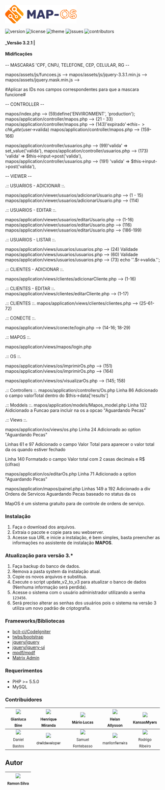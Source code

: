 
![MapOS](https://raw.githubusercontent.com/RamonSilva20/mapos/master/assets/img/logo.png)

![version](https://img.shields.io/badge/version-3.2-blue.svg?longCache=true&style=flat-square)
![license](https://img.shields.io/badge/license-MIT-green.svg?longCache=true&style=flat-square)
![theme](https://img.shields.io/badge/theme-Matrix--Admin-lightgrey.svg?longCache=true&style=flat-square)
![issues](https://img.shields.io/github/issues/RamonSilva20/mapos.svg?longCache=true&style=flat-square)
![contributors](https://img.shields.io/github/contributors/RamonSilva20/mapos.svg?longCache=true&style=flat-square)

#### _Versão 3.2.1 | 
#### Midificações
-- MASCARAS 'CPF, CNPJ, TELEFONE, CEP, CELULAR, RG --

mapos/assets/js/funcoes.js -->
mapos/assets/js/jquery-3.3.1.min.js -->
mapos/assets/jquery.mask.min.js -->

#Aplicar as IDs nos campos correspondentes para que a mascara funcione#

-- CONTROLLER --

mapos/index.php --> (59)define('ENVIRONMENT', 'production');
mapos/application/controller/mapos.php --> (21 - 33)
mapos/application/controller/mapos.php --> (143)'expirado'=>$this->chk_date($user->valida)
mapos/application/controller/mapos.php --> (159- 166)

mapos/application/controller/usuarios.php --> (99)'valida' => set_value('valida'),
mapos/application/controller/usuarios.php --> (173) 'valida' => $this->input->post('valida'),
mapos/application/controller/usuarios.php --> (191) 'valida' => $this->input->post('valida'),

-- VIEWER --

.:: USUARIOS - ADICIONAR ::.

mapos/application/viewer/usuarios/adicionarUsuario.php --> (1 - 15)
mapos/application/viewer/usuarios/adicionarUsuario.php --> (114)

.:: USUARIOS - EDITAR ::.

mapos/application/viewer/usuarios/editarUsuario.php --> (1-16)
mapos/application/viewer/usuarios/editarUsuario.php --> (116)
mapos/application/viewer/usuarios/editarUsuario.php --> (186-199)

.:: USUARIOS - LISTAR ::.

mapos/application/views/usuarios/usuarios.php --> (24) <th> Validade </th>
mapos/application/views/usuarios/usuarios.php --> (60) <th> Validade </th>
mapos/application/views/usuarios/usuarios.php --> (73) echo '<td>'.$r->valida.'</td>';

.:: CLIENTES - ADICIONAR ::.

mapos/application/views/clientes/adicionarCliente.php --> (1-16) 

.:: CLIENTES - EDITAR ::.
mapos/application/views/clientes/editarCliente.php --> (1-17)

.:: CLIENTES ::.
mapos/application/views/clientes/clientes.php --> (25-61-72)

.:: CONECTE ::.

mapos/application/views/conecte/login.php --> (14-16; 18-29)

.:: MAPOS ::.


mapos/application/views/mapos/login.php

.:: OS ::.

mapos/application/views/os/imprimirOs.php --> (151)
mapos/application/views/os/imprimirOs.php --> (164)

mapos/application/views/os/visualizarOs.php --> (145; 158)

.:: Controllers ::.
mapos/application/controllers/Os.php
Linha 86
Adicionado o campo valorTotal dentro do $this->data['results']


.:: Moddels ::.
mapos/application/models/Mapos_model.php 
Linha 132
Aidicionado a Funcao para incluir na os a opcao "Aguardando Pecas"

.:: Views ::.

mapos/application/os/views/os.php
Linha 24
Adicionado ao option "Aguardando Pecas"

Linhas 61 e 97
Adicionado o campo Valor Total para aparecer o valor total da os quando estiver fechado

Linha 140
Formatado o campo Valor total com 2 casas decimais e R$ (cifrao)

mapos/application/os/editarOs.php
Linha 71
Adicionado a option "Aguardando Pecas"

mapos/application/mapos/painel.php
Linhas 149 a 192
Adicionado a div Ordens de Servicos Aguardando Pecas baseado no status da os

MapOS é um sistema gratuito para de controle de ordens de serviço. 

### Instalação

1. Faça o download dos arquivos.
2. Extraia o pacote e copie para seu webserver.
3. Acesse sua URL e inicie a instalação, é bem simples, basta preencher as informações no assistente de instalação **MAPOS**.

### Atualização para versão 3.*
1. Faça backup do banco de dados.
2. Remova a pasta system da instalação atual.
3. Copie os novos arquivos e substitua.
4. Execute o script update_v2_to_v3 para atualizar o banco de dados (Nenhuma informação será perdida).
5. Acesse o sistema com o usuário administrador utilizando a senha `123456`.
6. Será preciso alterar as senhas dos usuários pois o sistema na versão 3 utiliza um novo padrão de criptografia.


### Frameworks/Bibliotecas
* [bcit-ci/CodeIgniter](https://github.com/bcit-ci/CodeIgniter)
* [twbs/bootstrap](https://github.com/twbs/bootstrap) 
* [jquery/jquery](https://github.com/jquery/jquery) 
* [jquery/jquery-ui](https://github.com/jquery/jquery-ui) 
* [mpdf/mpdf](https://github.com/mpdf/mpdf) 
* [Matrix Admin](http://wrappixel.com/demos/free-admin-templates/matrix-admin/index.html)

### Requerimentos
* PHP >= 5.5.0
* MySQL

### Contribuidores
| [<img src="https://avatars.githubusercontent.com/Pr3d4dor?s=115"><br><sub>Gianluca Bine</sub>](https://github.com/Pr3d4dor) | [<img src="https://avatars.githubusercontent.com/Henrique-Miranda?s=115"><br><sub>Henrique Miranda</sub>](https://github.com/Henrique-Miranda) | [<img src="https://avatars.githubusercontent.com/mariolucasdev?s=115"><br><sub>Mário Lucas</sub>](https://github.com/mariolucasdev) | [<img src="https://avatars.githubusercontent.com/HelanAllysson?s=115"><br><sub>Helan Allysson</sub>](https://github.com/HelanAllysson) | [<img src="https://avatars.githubusercontent.com/KansasMyers?s=115"><br><sub>KansasMyers</sub>](https://github.com/KansasMyers)
|:-:|:-:|:-:|:-:|:-:|
| [<img src="https://avatars.githubusercontent.com/daniellbastos?s=115"><br><sub>Daniel Bastos</sub>](https://github.com/daniellbastos) | [<img src="https://avatars.githubusercontent.com/github?s=115"><br><sub>drelldeveloper</sub>](https://github.com/drelldeveloper) | [<img src="https://avatars.githubusercontent.com/fontebasso?s=115"><br><sub>Samuel Fontebasso</sub>](https://github.com/fontebasso) | [<img src="https://avatars.githubusercontent.com/marllonferreira?s=115"><br><sub>marllonferreira</sub>](https://github.com/marllonferreira) | [<img src="https://avatars.githubusercontent.com/rodrigo3d?s=115"><br><sub>Rodrigo Ribeiro</sub>](https://github.com/rodrigo3d) 

## Autor
| [<img src="https://avatars.githubusercontent.com/RamonSilva20?s=115"><br><sub>Ramon Silva</sub>](https://github.com/RamonSilva20) |
| :---: |

